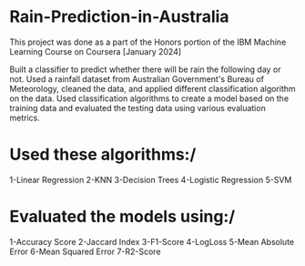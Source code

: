 # Rain-Prediction-in-Australia
This project was done as a part of the Honors portion of the IBM Machine Learning Course on Coursera [January 2024]

Built a classifier to predict whether there will be rain the following day or not.
Used a rainfall dataset from Australian Government's Bureau of Meteorology, cleaned the data, and applied different classification algorithm on the data. Used classification algorithms to create a model based on the training data and evaluated the testing data using various evaluation metrics.

# Used these algorithms:/

 1-Linear Regression
 2-KNN
 3-Decision Trees
 4-Logistic Regression
 5-SVM

# Evaluated the models using:/

 1-Accuracy Score
 2-Jaccard Index
 3-F1-Score
 4-LogLoss
 5-Mean Absolute Error
 6-Mean Squared Error
 7-R2-Score

